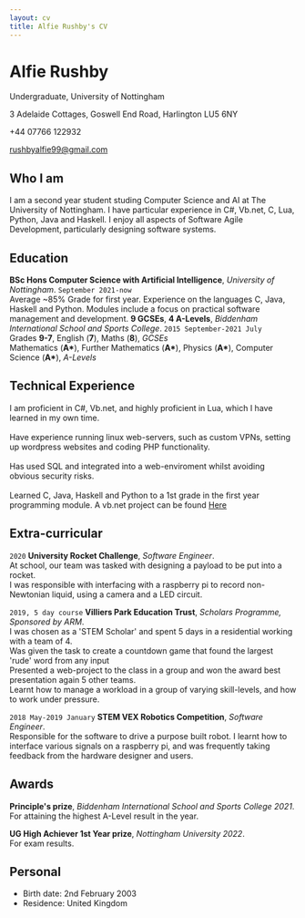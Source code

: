 ```yaml
---
layout: cv
title: Alfie Rushby's CV
---
```

# Alfie Rushby
Undergraduate, University of Nottingham

3 Adelaide Cottages, Goswell End Road, Harlington LU5 6NY

+44 07766 122932

<div id="webaddress">
<a href="mailto: rushbyalfie99@gmail.com">rushbyalfie99@gmail.com</a>
</div>


## Who I am

I am a second year student studing Computer Science and AI at The University of Nottingham. I have particular experience in C#, Vb.net, C, Lua, Python, Java and Haskell.
I enjoy all aspects of Software Agile Development, particularly designing software systems.


## Education

__BSc Hons Computer Science with Artificial Intelligence__, *University of Nottingham*.
`September 2021-now` <br>
Average ~85% Grade for first year.
Experience on the languages C, Java, Haskell and Python. 
Modules include a focus on practical software management and development.
__9 GCSEs__, __4 A-Levels__, *Biddenham International School and Sports College*.
`2015 September-2021 July`<br>
Grades __9-7__, English (__7__), Maths (__8__), *GCSEs*<br>
Mathematics (__A\*__), Further Mathematics (__A\*__), Physics (__A\*__), Computer Science (__A\*__), *A-Levels*

## Technical Experience
I am proficient in C#, Vb.net, and highly proficient in Lua, which I have learned in my own time.<br><br>
Have experience running linux web-servers, such as custom VPNs, setting up wordpress websites and coding PHP functionality.<br><br>
Has used SQL and integrated into a web-enviroment whilst avoiding obvious security risks.<br><br>
Learned C, Java, Haskell and Python to a 1st grade in the first year programming module.
A vb.net project can be found <a href="https://github.com/ickeyben123/NEA">Here</a>


## Extra-curricular 

`2020`
__University Rocket Challenge__, *Software Engineer*. <br>
At school, our team was tasked with designing a payload to be put into a rocket. <br>
I was responsible with interfacing with a raspberry pi to record non-Newtonian liquid, using a camera and a LED circuit.

`2019, 5 day course`
__Villiers Park Education Trust__, *Scholars Programme, Sponsored by ARM*. <br>
I was chosen as a 'STEM Scholar' and spent 5 days in a residential working with a team of 4. <br>
Was given the task to create a countdown game that found the largest 'rude' word from any input <br>
Presented a web-project to the class in a group and won the award best presentation again 5 other teams. <br>
Learnt how to manage a workload in a group of varying skill-levels, and how to work under pressure.

`2018 May-2019 January`
__STEM VEX Robotics Competition__, *Software Engineer*. <br>
Responsible for the software to drive a purpose built robot.
I learnt how to interface various signals on a raspberry pi, and 
was frequently taking feedback from the hardware designer and users.

## Awards

__Principle's prize__, *Biddenham International School and Sports College 2021*. <br>
For attaining the highest A-Level result in the year.

__UG High Achiever 1st Year prize__, *Nottingham University 2022*. <br>
For exam results.

## Personal
- Birth date: 2nd February 2003
- Residence: United Kingdom

<!-- ### Footer

Last updated: May 2013 -->


